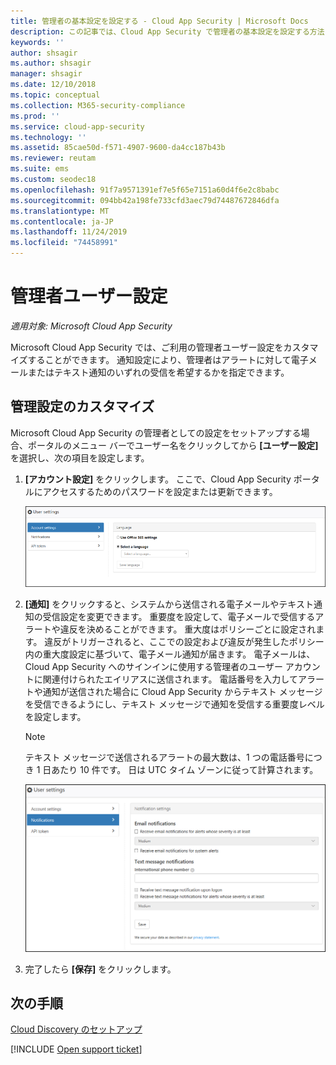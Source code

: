 ```yaml
---
title: 管理者の基本設定を設定する - Cloud App Security | Microsoft Docs
description: この記事では、Cloud App Security で管理者の基本設定を設定する方法について説明します。
keywords: ''
author: shsagir
ms.author: shsagir
manager: shsagir
ms.date: 12/10/2018
ms.topic: conceptual
ms.collection: M365-security-compliance
ms.prod: ''
ms.service: cloud-app-security
ms.technology: ''
ms.assetid: 85cae50d-f571-4907-9600-da4cc187b43b
ms.reviewer: reutam
ms.suite: ems
ms.custom: seodec18
ms.openlocfilehash: 91f7a9571391ef7e5f65e7151a60d4f6e2c8babc
ms.sourcegitcommit: 094bb42a198fe733cfd3aec79d74487672846dfa
ms.translationtype: MT
ms.contentlocale: ja-JP
ms.lasthandoff: 11/24/2019
ms.locfileid: "74458991"
---
```

# <a name="admin-user-settings"></a>管理者ユーザー設定

*適用対象: Microsoft Cloud App Security*

Microsoft Cloud App Security では、ご利用の管理者ユーザー設定をカスタマイズすることができます。 通知設定により、管理者はアラートに対して電子メールまたはテキスト通知のいずれの受信を希望するかを指定できます。 

##  <a name="Adminsettings"></a> 管理設定のカスタマイズ  
Microsoft Cloud App Security の管理者としての設定をセットアップする場合、ポータルのメニュー バーでユーザー名をクリックしてから **[ユーザー設定]** を選択し、次の項目を設定します。  
  
1.  **[アカウント設定]** をクリックします。 ここで、Cloud App Security ポータルにアクセスするためのパスワードを設定または更新できます。  
  
     ![カスタムユーザー設定](./media/custom-user-settings.png "カスタム ユーザー設定")  
  
2.  **[通知]** をクリックすると、システムから送信される電子メールやテキスト通知の受信設定を変更できます。  重要度を設定して、電子メールで受信するアラートや違反を決めることができます。 重大度はポリシーごとに設定されます。 違反がトリガーされると、ここでの設定および違反が発生したポリシー内の重大度設定に基づいて、電子メール通知が届きます。 電子メールは、Cloud App Security へのサインインに使用する管理者のユーザー アカウントに関連付けられたエイリアスに送信されます。 電話番号を入力してアラートや通知が送信された場合に Cloud App Security からテキスト メッセージを受信できるようにし、テキスト メッセージで通知を受信する重要度レベルを設定します。  
  
    > [!NOTE] 
    > テキスト メッセージで送信されるアラートの最大数は、1 つの電話番号につき 1 日あたり 10 件です。 日は UTC タイム ゾーンに従って計算されます。 
  
    ![通知の設定](./media/notification-settings.png "通知の設定")  
  
3. 完了したら **[保存]** をクリックします。  
  
  
 
  
    
## <a name="next-steps"></a>次の手順  
[Cloud Discovery のセットアップ](set-up-cloud-discovery.md)   

[!INCLUDE [Open support ticket](includes/support.md)]  
  
  
